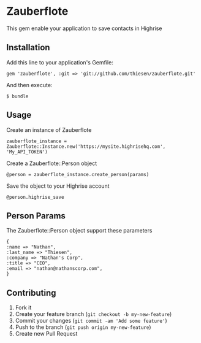 # Zauberflote

This gem enable your application to save contacts in Highrise

## Installation

Add this line to your application's Gemfile:

    gem 'zauberflote', :git => 'git://github.com/thiesen/zauberflote.git'

And then execute:

    $ bundle

## Usage

Create an instance of Zauberflote
	
	zauberflote_instance = Zauberflote::Instance.new('https://mysite.highrisehq.com', 'My_API_TOKEN')

Create a Zauberflote::Person object
	
	@person = zauberflote_instance.create_person(params)

Save the object to your Highrise account

	@person.highrise_save

## Person Params

The Zauberflote::Person object support these parameters 
	
	{
	:name => "Nathan",
	:last_name => "Thiesen",
	:company => "Nathan's Corp",
	:title => "CEO",
	:email => "nathan@nathanscorp.com",
	} 

## Contributing

1. Fork it
2. Create your feature branch (`git checkout -b my-new-feature`)
3. Commit your changes (`git commit -am 'Add some feature'`)
4. Push to the branch (`git push origin my-new-feature`)
5. Create new Pull Request
